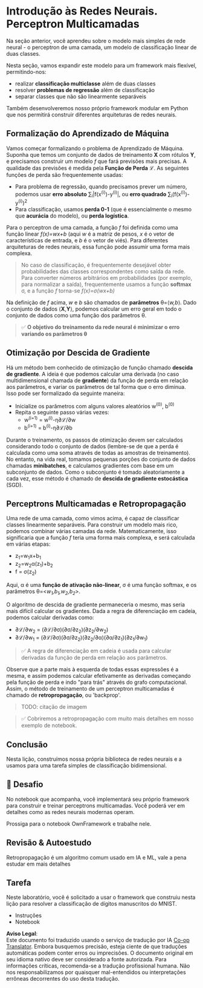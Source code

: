 <!--
CO_OP_TRANSLATOR_METADATA:
{
  "original_hash": "df98b2c59f87d8543135301e87969f70",
  "translation_date": "2025-05-20T02:18:01+00:00",
  "source_file": "15-rag-and-vector-databases/data/own_framework.md",
  "language_code": "pt"
}
-->
# Introdução às Redes Neurais. Perceptron Multicamadas

Na seção anterior, você aprendeu sobre o modelo mais simples de rede neural - o perceptron de uma camada, um modelo de classificação linear de duas classes.

Nesta seção, vamos expandir este modelo para um framework mais flexível, permitindo-nos:

* realizar **classificação multiclasse** além de duas classes
* resolver **problemas de regressão** além de classificação
* separar classes que não são linearmente separáveis

Também desenvolveremos nosso próprio framework modular em Python que nos permitirá construir diferentes arquiteturas de redes neurais.

## Formalização do Aprendizado de Máquina

Vamos começar formalizando o problema de Aprendizado de Máquina. Suponha que temos um conjunto de dados de treinamento **X** com rótulos **Y**, e precisamos construir um modelo *f* que fará previsões mais precisas. A qualidade das previsões é medida pela **Função de Perda** ℒ. As seguintes funções de perda são frequentemente usadas:

* Para problema de regressão, quando precisamos prever um número, podemos usar **erro absoluto** ∑<sub>i</sub>|f(x<sup>(i)</sup>)-y<sup>(i)</sup>|, ou **erro quadrado** ∑<sub>i</sub>(f(x<sup>(i)</sup>)-y<sup>(i)</sup>)<sup>2</sup>
* Para classificação, usamos **perda 0-1** (que é essencialmente o mesmo que **acurácia** do modelo), ou **perda logística**.

Para o perceptron de uma camada, a função *f* foi definida como uma função linear *f(x)=wx+b* (aqui *w* é a matriz de pesos, *x* é o vetor de características de entrada, e *b* é o vetor de viés). Para diferentes arquiteturas de redes neurais, essa função pode assumir uma forma mais complexa.

> No caso de classificação, é frequentemente desejável obter probabilidades das classes correspondentes como saída da rede. Para converter números arbitrários em probabilidades (por exemplo, para normalizar a saída), frequentemente usamos a função **softmax** σ, e a função *f* torna-se *f(x)=σ(wx+b)*

Na definição de *f* acima, *w* e *b* são chamados de **parâmetros** θ=⟨*w,b*⟩. Dado o conjunto de dados ⟨**X**,**Y**⟩, podemos calcular um erro geral em todo o conjunto de dados como uma função dos parâmetros θ.

> ✅ **O objetivo do treinamento da rede neural é minimizar o erro variando os parâmetros θ**

## Otimização por Descida de Gradiente

Há um método bem conhecido de otimização de função chamado **descida de gradiente**. A ideia é que podemos calcular uma derivada (no caso multidimensional chamada de **gradiente**) da função de perda em relação aos parâmetros, e variar os parâmetros de tal forma que o erro diminua. Isso pode ser formalizado da seguinte maneira:

* Inicialize os parâmetros com alguns valores aleatórios w<sup>(0)</sup>, b<sup>(0)</sup>
* Repita o seguinte passo várias vezes:
    - w<sup>(i+1)</sup> = w<sup>(i)</sup>-η∂ℒ/∂w
    - b<sup>(i+1)</sup> = b<sup>(i)</sup>-η∂ℒ/∂b

Durante o treinamento, os passos de otimização devem ser calculados considerando todo o conjunto de dados (lembre-se de que a perda é calculada como uma soma através de todas as amostras de treinamento). No entanto, na vida real, tomamos pequenas porções do conjunto de dados chamadas **minibatches**, e calculamos gradientes com base em um subconjunto de dados. Como o subconjunto é tomado aleatoriamente a cada vez, esse método é chamado de **descida de gradiente estocástica** (SGD).

## Perceptrons Multicamadas e Retropropagação

Uma rede de uma camada, como vimos acima, é capaz de classificar classes linearmente separáveis. Para construir um modelo mais rico, podemos combinar várias camadas da rede. Matematicamente, isso significaria que a função *f* teria uma forma mais complexa, e será calculada em várias etapas:
* z<sub>1</sub>=w<sub>1</sub>x+b<sub>1</sub>
* z<sub>2</sub>=w<sub>2</sub>α(z<sub>1</sub>)+b<sub>2</sub>
* f = σ(z<sub>2</sub>)

Aqui, α é uma **função de ativação não-linear**, σ é uma função softmax, e os parâmetros θ=<*w<sub>1</sub>,b<sub>1</sub>,w<sub>2</sub>,b<sub>2</sub>*>.

O algoritmo de descida de gradiente permaneceria o mesmo, mas seria mais difícil calcular os gradientes. Dada a regra de diferenciação em cadeia, podemos calcular derivadas como:

* ∂ℒ/∂w<sub>2</sub> = (∂ℒ/∂σ)(∂σ/∂z<sub>2</sub>)(∂z<sub>2</sub>/∂w<sub>2</sub>)
* ∂ℒ/∂w<sub>1</sub> = (∂ℒ/∂σ)(∂σ/∂z<sub>2</sub>)(∂z<sub>2</sub>/∂α)(∂α/∂z<sub>1</sub>)(∂z<sub>1</sub>/∂w<sub>1</sub>)

> ✅ A regra de diferenciação em cadeia é usada para calcular derivadas da função de perda em relação aos parâmetros.

Observe que a parte mais à esquerda de todas essas expressões é a mesma, e assim podemos calcular efetivamente as derivadas começando pela função de perda e indo "para trás" através do grafo computacional. Assim, o método de treinamento de um perceptron multicamadas é chamado de **retropropagação**, ou 'backprop'.

> TODO: citação de imagem

> ✅ Cobriremos a retropropagação com muito mais detalhes em nosso exemplo de notebook.

## Conclusão

Nesta lição, construímos nossa própria biblioteca de redes neurais e a usamos para uma tarefa simples de classificação bidimensional.

## 🚀 Desafio

No notebook que acompanha, você implementará seu próprio framework para construir e treinar perceptrons multicamadas. Você poderá ver em detalhes como as redes neurais modernas operam.

Prossiga para o notebook OwnFramework e trabalhe nele.

## Revisão & Autoestudo

Retropropagação é um algoritmo comum usado em IA e ML, vale a pena estudar em mais detalhes

## Tarefa

Neste laboratório, você é solicitado a usar o framework que construiu nesta lição para resolver a classificação de dígitos manuscritos do MNIST.

* Instruções
* Notebook

**Aviso Legal**:  
Este documento foi traduzido usando o serviço de tradução por IA [Co-op Translator](https://github.com/Azure/co-op-translator). Embora busquemos precisão, esteja ciente de que traduções automáticas podem conter erros ou imprecisões. O documento original em seu idioma nativo deve ser considerado a fonte autorizada. Para informações críticas, recomenda-se a tradução profissional humana. Não nos responsabilizamos por quaisquer mal-entendidos ou interpretações errôneas decorrentes do uso desta tradução.